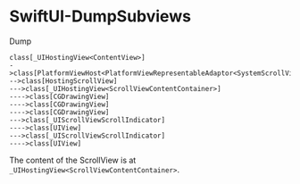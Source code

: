 # SwiftUI-DumpSubviews

Dump

```
class[_UIHostingView<ContentView>]
->class[PlatformViewHost<PlatformViewRepresentableAdaptor<SystemScrollView>>]
-->class[HostingScrollView]
--->class[_UIHostingView<ScrollViewContentContainer>]
---->class[CGDrawingView]
---->class[CGDrawingView]
---->class[CGDrawingView]
--->class[_UIScrollViewScrollIndicator]
---->class[UIView]
--->class[_UIScrollViewScrollIndicator]
---->class[UIView]
```

The content of the ScrollView is at `_UIHostingView<ScrollViewContentContainer>`.
